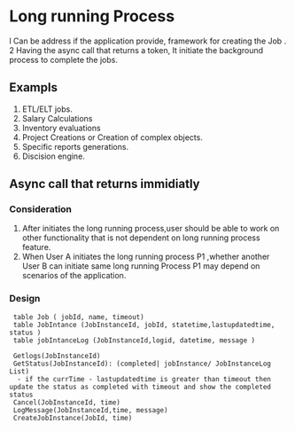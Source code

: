 # Long running Process
l Can be address if the application provide, framework for creating the Job  .
2 Having the async call that returns a token, It initiate the background process to complete the jobs.

## Exampls
1.	ETL/ELT jobs.
2.  Salary Calculations
3.  Inventory evaluations
4.  Project Creations or Creation of complex objects.
5.  Specific reports generations.
6.  Discision engine.

## Async call that returns immidiatly
### Consideration
 
1.	After initiates the long running process,user should be able to work on other functionality that is not dependent on long running process feature.  
2.	When User A initiates the long running process P1 ,whether another User B can initiate same long running Process P1 may depend on scenarios of the application.   

### Design  

```
 table Job ( jobId, name, timeout)
 table JobIntance (JobInstanceId, jobId, statetime,lastupdatedtime, status )
 table jobIntanceLog (JobInstanceId,logid, datetime, message )
 
 Getlogs(JobInstanceId)
 GetStatus(JobInstanceId): (completed| jobInstance/ JobInstanceLog List)
  - if the currTime - lastupdatedtime is greater than timeout then update the status as completed with timeout and show the completed status
 Cancel(JobInstanceId, time)
 LogMessage(JobInstanceId,time, message) 
 CreateJobInstance(JobId, time)


```
